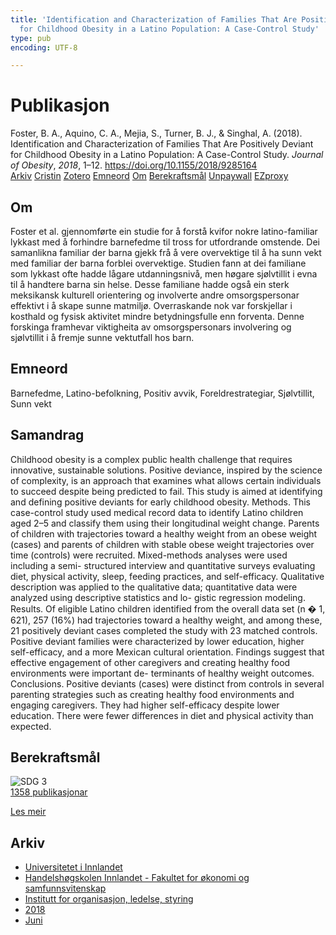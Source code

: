 ```yaml
---
title: 'Identification and Characterization of Families That Are Positively Deviant
  for Childhood Obesity in a Latino Population: A Case-Control Study'
type: pub
encoding: UTF-8

---
```

<h1>Publikasjon</h1>
<article id="csl-bib-container-DQEQ94S4" class="csl-bib-container">
  <div class="csl-bib-body"> <div class="csl-entry">Foster, B. A., Aquino, C. A., Mejia, S., Turner, B. J., &#38; Singhal, A. (2018). Identification and Characterization of Families That Are Positively Deviant for Childhood Obesity in a Latino Population: A Case-Control Study. <i>Journal of Obesity</i>, <i>2018</i>, 1–12. <a href="https://doi.org/10.1155/2018/9285164">https://doi.org/10.1155/2018/9285164</a></div> </div>
  <div class="csl-bib-buttons">
    <a href="#taxonomy-article-DQEQ94S4" alt="archive" class="csl-bib-button">Arkiv</a>
    <a href="https://app.cristin.no/results/show.jsf?id=1593231" alt="Cristin" class="csl-bib-button">Cristin</a>
    <a href="http://zotero.org/groups/5881554/items/DQEQ94S4" alt="Zotero" class="csl-bib-button">Zotero</a>
    <a href="#keywords-article-DQEQ94S4" alt="keywords" class="csl-bib-button">Emneord</a>
    <a href="#about-article-DQEQ94S4" alt="about_pub" class="csl-bib-button">Om</a>
    <a href="#sdg-article-DQEQ94S4" alt="sdg" class="csl-bib-button">Berekraftsmål</a>
    <a href="http://downloads.hindawi.com/journals/jobe/2018/9285164.pdf" alt="Unpaywall" class="csl-bib-button">Unpaywall</a>
    <a href="http://downloads.hindawi.com/journals/jobe/2018/9285164.pdf" alt="EZproxy" class="csl-bib-button">EZproxy</a>
  </div>
  <div id="csl-bib-meta-container-DQEQ94S4"></div>
</article>
<div id="csl-bib-meta-DQEQ94S4" class="csl-bib-meta">
  <article id="about-article-DQEQ94S4" class="about_pub-article">
    <h1>Om</h1>
    Foster et al. gjennomførte ein studie for å forstå kvifor nokre latino-familiar lykkast med å forhindre barnefedme til tross for utfordrande omstende. Dei samanlikna familiar der barna gjekk frå å vere overvektige til å ha sunn vekt med familiar der barna forblei overvektige. Studien fann at dei familiane som lykkast ofte hadde lågare utdanningsnivå, men høgare sjølvtillit i evna til å handtere barna sin helse. Desse familiane hadde også ein sterk meksikansk kulturell orientering og involverte andre omsorgspersonar effektivt i å skape sunne matmiljø. Overraskande nok var forskjellar i kosthald og fysisk aktivitet mindre betydningsfulle enn forventa. Denne forskinga framhevar viktigheita av omsorgspersonars involvering og sjølvtillit i å fremje sunne vektutfall hos barn.
  </article>
  <article id="keywords-article-DQEQ94S4" class="keywords-article">
    <h1>Emneord</h1>
    Barnefedme, Latino-befolkning, Positiv avvik, Foreldrestrategiar, Sjølvtillit, Sunn vekt
  </article>
  <article id="abstract-article-DQEQ94S4" class="abstract-article">
    <h1>Samandrag</h1>
    Childhood obesity is a complex public health challenge that requires innovative, sustainable solutions. Positive deviance, inspired by the science of complexity, is an approach that examines what allows certain individuals to succeed despite being predicted to fail. This study is aimed at identifying and defining positive deviants for early childhood obesity. Methods. This case-control study used medical record data to identify Latino children aged 2–5 and classify them using their longitudinal weight change. Parents of children with trajectories toward a healthy weight from an obese weight (cases) and parents of children with stable obese weight trajectories over time (controls) were recruited. Mixed-methods analyses were used including a semi- structured interview and quantitative surveys evaluating diet, physical activity, sleep, feeding practices, and self-efficacy. Qualitative description was applied to the qualitative data; quantitative data were analyzed using descriptive statistics and lo- gistic regression modeling. Results. Of eligible Latino children identified from the overall data set (n � 1, 621), 257 (16%) had trajectories toward a healthy weight, and among these, 21 positively deviant cases completed the study with 23 matched controls. Positive deviant families were characterized by lower education, higher self-efficacy, and a more Mexican cultural orientation. Findings suggest that effective engagement of other caregivers and creating healthy food environments were important de- terminants of healthy weight outcomes. Conclusions. Positive deviants (cases) were distinct from controls in several parenting strategies such as creating healthy food environments and engaging caregivers. They had higher self-efficacy despite lower education. There were fewer differences in diet and physical activity than expected.
  </article>
  <article id="sdg-article-DQEQ94S4" class="sdg-article">
    <h1>Berekraftsmål</h1>
    <div class="sdg-container"><div id="sdg3" class="sdg">
        <img src="{{< params subfolder >}}images/sdg/sdg03_nn.png" class="image" alt="SDG 3">
        <div class="sdg-overlay">
          <a href="{{< params subfolder >}}nn/archive/?sdg=3#archive" class="sdg-publication-count"><span>1358</span> publikasjonar</a>
          <p><a href="https://fn.no/om-fn/fns-baerekraftsmaal/god-helse-og-livskvalitet?lang=nno-NO" class="sdg-read-more">Les meir</a></p>
        </div>
      </div></div>
  </article>
  <article id="taxonomy-article-DQEQ94S4" class="taxonomy-article">
    <h1>Arkiv</h1>
    <ul>
      <li><a href="{{< params subfolder >}}nn/archive/?key=3DCRN523">Universitetet i Innlandet</a></li>
      <li><a href="{{< params subfolder >}}nn/archive/?key=DU8Q9LN9">Handelshøgskolen Innlandet - Fakultet for økonomi og samfunnsvitenskap</a></li>
      <li><a href="{{< params subfolder >}}nn/archive/?key=4LUWR3ZM">Institutt for organisasjon, ledelse, styring</a></li>
      <li><a href="{{< params subfolder >}}nn/archive/?key=32SCKVEY">2018</a></li>
      <li><a href="{{< params subfolder >}}nn/archive/?key=PH6GLULZ">Juni</a></li>
    </ul>
  </article>
</div>
